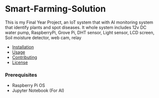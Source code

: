# Smart-Farming-Solution
This is my Final Year Project, an IoT system that with AI monitoring system that identify plants and spot diseases.
It whole system includes 12v DC water pump, RaspberryPi, Grove Pi, DHT sensor, Light sensor, LCD screen, Soil moisture detector, web cam, relay

- [Installation](#installation)
- [Usage](#usage)
- [Contributing](#contributing)
- [License](#license)

### Prerequisites
- Raspberry Pi OS 
- Jupyter Notebook (For AI)


